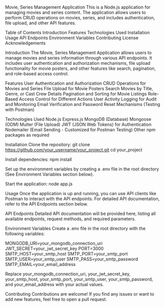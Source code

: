 Movie, Series Management Application
This is a Node.js application for managing movies and series content. The application allows users to perform CRUD operations on movies, series, and includes authentication, file upload, and other API features.

Table of Contents
Introduction
Features
Technologies Used
Installation
Usage
API Endpoints
Environment Variables
Contributing
License
Acknowledgements

Introduction
The Movie, Series Management Application allows users to manage movies and series information through various API endpoints. It includes user authentication and authorization mechanisms, file upload functionality for movie posters, and other features like search, pagination, and role-based access control.

Features
User Authentication and Authorization
CRUD Operations for Movies and Series
File Upload for Movie Posters
Search Movies by Title, Genre, or Cast Crew Details
Pagination and Sorting for Movie Listings
Role-Based Access Control for Different Actions
User Activity Logging for Audit and Monitoring
Email Verification and Password Reset Mechanisms (Testing with Postman)

Technologies Used
Node.js
Express.js
MongoDB (Database)
Mongoose (ODM)
Multer (File Upload)
JWT (JSON Web Tokens) for Authentication
Nodemailer (Email Sending - Customized for Postman Testing)
Other npm packages as required

Installation
Clone the repository:
git clone https://github.com/your_username/your_project.git
cd your_project

Install dependencies:
npm install

Set up the environment variables by creating a .env file in the root directory (See Environment Variables section below).

Start the application: node app.js

Usage
Once the application is up and running, you can use API clients like Postman  to interact with the API endpoints.
For detailed API documentation, refer to the API Endpoints section below.

API Endpoints
Detailed API documentation will be provided here, listing all available endpoints, request methods, and required parameters.

Environment Variables
Create a .env file in the root directory with the following variables:

MONGODB_URI=your_mongodb_connection_uri
JWT_SECRET=your_jwt_secret_key
PORT=3000
SMTP_HOST=your_smtp_host
SMTP_PORT=your_smtp_port
SMTP_USER=your_smtp_user
SMTP_PASS=your_smtp_password
SMTP_EMAIL=your_email_address

Replace your_mongodb_connection_uri, your_jwt_secret_key, your_smtp_host, your_smtp_port, your_smtp_user, your_smtp_password, and your_email_address with your actual values.

Contributing
Contributions are welcome! If you find any issues or want to add new features, feel free to open a pull request.
